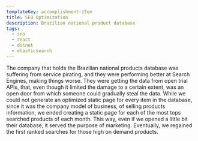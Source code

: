 ```yaml
---
templateKey: accomplishment-item
title: SEO Optimization
description: Brazilian national product database
tags:
  - seo
  - react
  - dotnet
  - elasticsearch
---
```

The company that holds the Brazilian national products database was suffering from service pirating, and they were performing better at Search Engines, making things worse. They were getting the data from open trial APIs, that, even though it limited the damage to a certain extent, was an open door from which someone could gradually steal the data. While we could not generate an optimized static page for every item in the database, since it was the company model of business, of selling products information, we ended creating a static page for each of the most tops searched products of each month. This way, even if we opened a little bit their database, it served the purpose of marketing. Eventually, we regained the first ranked searches for those high on demand products.
